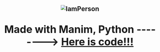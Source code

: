 <h2 align="center">
  <img src="https://user-images.githubusercontent.com/73432681/163863102-a21db56e-bf53-4d10-97ed-87dd2b4f59d2.gif" alt="IamPerson">
  <p style="font-size:160%;">Made with Manim, Python --------> 
    <a href='https://github.com/MatiasManchino/manim_projects/blob/main/banner.py'>Here is code!!!</a>
  </p>
</h2>

